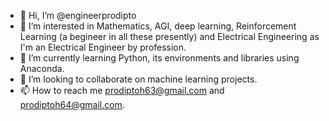 - 👋 Hi, I’m @engineerprodipto
- 👀 I’m interested in Mathematics, AGI, deep learning, Reinforcement Learning (a begineer in all these presently) and Electrical Engineering as I'm an Electrical Engineer by profession. 
- 🌱 I’m currently learning Python, its environments and libraries using Anaconda.
- 💞️ I’m looking to collaborate on machine learning projects.
- 📫 How to reach me prodiptoh63@gmail.com and prodiptoh64@gmail.com.
